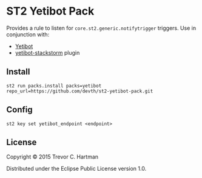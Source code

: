 # ST2 Yetibot Pack

Provides a rule to listen for `core.st2.generic.notifytrigger` triggers. Use in
conjunction with:

- [Yetibot](github.com/devth/yetibot)
- [yetibot-stackstorm](https://github.com/devth/yetibot-stackstorm) plugin

## Install

```
st2 run packs.install packs=yetibot repo_url=https://github.com/devth/st2-yetibot-pack.git
```

## Config

```
st2 key set yetibot_endpoint <endpoint>
```

## License

Copyright © 2015 Trevor C. Hartman

Distributed under the Eclipse Public License version 1.0.
